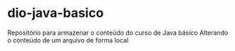 # dio-java-basico
Repositório para armazenar o conteúdo do curso de Java básico
Alterando o conteúdo de um arquivo de forma local